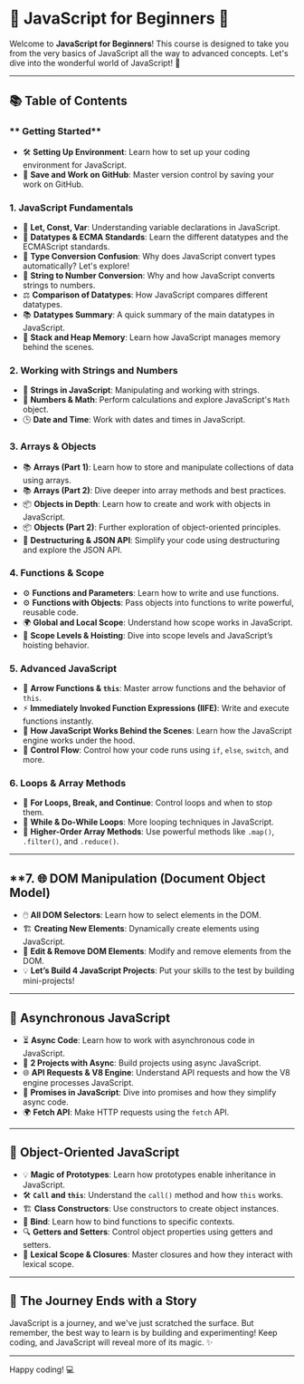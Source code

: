 # 🌟 JavaScript for Beginners 🌟

Welcome to **JavaScript for Beginners**! This course is designed to take you from the very basics of JavaScript all the way to advanced concepts. Let's dive into the wonderful world of JavaScript! 🚀

---

## 📚 Table of Contents

### ** Getting Started**
- 🛠️ **Setting Up Environment**: Learn how to set up your coding environment for JavaScript.
- 💾 **Save and Work on GitHub**: Master version control by saving your work on GitHub.

### **1. JavaScript Fundamentals**
- 🔑 **Let, Const, Var**: Understanding variable declarations in JavaScript.
- 🧩 **Datatypes & ECMA Standards**: Learn the different datatypes and the ECMAScript standards.
- 🔄 **Type Conversion Confusion**: Why does JavaScript convert types automatically? Let's explore!
- 🔢 **String to Number Conversion**: Why and how JavaScript converts strings to numbers.
- ⚖️ **Comparison of Datatypes**: How JavaScript compares different datatypes.
- 📚 **Datatypes Summary**: A quick summary of the main datatypes in JavaScript.
- 🧠 **Stack and Heap Memory**: Learn how JavaScript manages memory behind the scenes.

### **2. Working with Strings and Numbers**
- 📝 **Strings in JavaScript**: Manipulating and working with strings.
- 🔢 **Numbers & Math**: Perform calculations and explore JavaScript's `Math` object.
- 🕒 **Date and Time**: Work with dates and times in JavaScript.

### **3. Arrays & Objects**
- 📚 **Arrays (Part 1)**: Learn how to store and manipulate collections of data using arrays.
- 📚 **Arrays (Part 2)**: Dive deeper into array methods and best practices.
- 📦 **Objects in Depth**: Learn how to create and work with objects in JavaScript.
- 📦 **Objects (Part 2)**: Further exploration of object-oriented principles.
- 🧩 **Destructuring & JSON API**: Simplify your code using destructuring and explore the JSON API.

### **4. Functions & Scope**
- ⚙️ **Functions and Parameters**: Learn how to write and use functions.
- ⚙️ **Functions with Objects**: Pass objects into functions to write powerful, reusable code.
- 🌍 **Global and Local Scope**: Understand how scope works in JavaScript.
- 🚀 **Scope Levels & Hoisting**: Dive into scope levels and JavaScript’s hoisting behavior.

### **5. Advanced JavaScript**
- 🏹 **Arrow Functions & `this`**: Master arrow functions and the behavior of `this`.
- ⚡ **Immediately Invoked Function Expressions (IIFE)**: Write and execute functions instantly.
- 🧠 **How JavaScript Works Behind the Scenes**: Learn how the JavaScript engine works under the hood.
- 🔁 **Control Flow**: Control how your code runs using `if`, `else`, `switch`, and more.

### **6. Loops & Array Methods**
- 🔄 **For Loops, Break, and Continue**: Control loops and when to stop them.
- 🔁 **While & Do-While Loops**: More looping techniques in JavaScript.
- 🚀 **Higher-Order Array Methods**: Use powerful methods like `.map()`, `.filter()`, and `.reduce()`.

---

## **7. 🌐 **DOM Manipulation** (Document Object Model)
- 🖱️ **All DOM Selectors**: Learn how to select elements in the DOM.
- 🏗️ **Creating New Elements**: Dynamically create elements using JavaScript.
- 📝 **Edit & Remove DOM Elements**: Modify and remove elements from the DOM.
- 💡 **Let’s Build 4 JavaScript Projects**: Put your skills to the test by building mini-projects!

---

## 🔄 **Asynchronous JavaScript**
- ⏳ **Async Code**: Learn how to work with asynchronous code in JavaScript.
- 🚀 **2 Projects with Async**: Build projects using async JavaScript.
- 🌐 **API Requests & V8 Engine**: Understand API requests and how the V8 engine processes JavaScript.
- 🤝 **Promises in JavaScript**: Dive into promises and how they simplify async code.
- 🌍 **Fetch API**: Make HTTP requests using the `fetch` API.

---

## 🧩 **Object-Oriented JavaScript**
- 💡 **Magic of Prototypes**: Learn how prototypes enable inheritance in JavaScript.
- 🛠️ **`Call` and `this`**: Understand the `call()` method and how `this` works.
- 🏗️ **Class Constructors**: Use constructors to create object instances.
- 🔗 **Bind**: Learn how to bind functions to specific contexts.
- 🔍 **Getters and Setters**: Control object properties using getters and setters.
- 🧠 **Lexical Scope & Closures**: Master closures and how they interact with lexical scope.

---

## 🎉 **The Journey Ends with a Story**  
JavaScript is a journey, and we've just scratched the surface. But remember, the best way to learn is by building and experimenting! Keep coding, and JavaScript will reveal more of its magic. ✨

---

Happy coding! 💻
